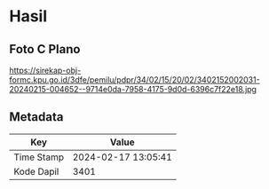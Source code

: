 # Hasil

## Foto C Plano

https://sirekap-obj-formc.kpu.go.id/3dfe/pemilu/pdpr/34/02/15/20/02/3402152002031-20240215-004652--9714e0da-7958-4175-9d0d-6396c7f22e18.jpg


## Metadata

| Key        | Value               |
| ---------- | ------------------- |
| Time Stamp | 2024-02-17 13:05:41 |
| Kode Dapil | 3401                |



